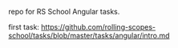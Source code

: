 
repo for RS School Angular tasks. 

first task: https://github.com/rolling-scopes-school/tasks/blob/master/tasks/angular/intro.md